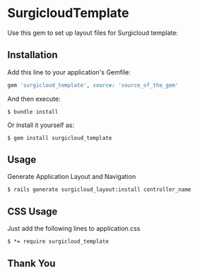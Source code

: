 # SurgicloudTemplate

Use this gem to set up layout files for Surgicloud template:

## Installation

Add this line to your application's Gemfile:

```ruby
gem 'surgicloud_template', source: 'source_of_the_gem'
```

And then execute:

    $ bundle install

Or install it yourself as:

    $ gem install surgicloud_template

## Usage

Generate Application Layout and Navigation

    $ rails generate surgicloud_layout:install controller_name

## CSS Usage

Just add the following lines to application.css

    $ *= require surgicloud_template

## Thank You

